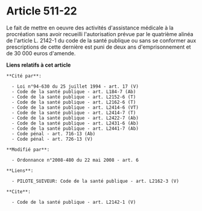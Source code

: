 # Article 511-22

Le fait de mettre en oeuvre des activités d'assistance médicale à la procréation sans avoir recueilli l'autorisation prévue
par le quatrième alinéa de l'article L. 2142-1 du code de la santé publique ou sans se conformer aux prescriptions de cette
dernière est puni de deux ans d'emprisonnement et de 30 000 euros d'amende.

**Liens relatifs à cet article**

	**Cité par**:

	  - Loi n°94-630 du 25 juillet 1994 - art. 17 (V)
	  - Code de la santé publique - art. L184-7 (Ab)
	  - Code de la santé publique - art. L2152-6 (T)
	  - Code de la santé publique - art. L2162-6 (T)
	  - Code de la santé publique - art. L2414-6 (VT)
	  - Code de la santé publique - art. L2414-7 (T)
	  - Code de la santé publique - art. L2422-7 (Ab)
	  - Code de la santé publique - art. L2431-6 (Ab)
	  - Code de la santé publique - art. L2441-7 (Ab)
	  - Code pénal - art. 716-13 (Ab)
	  - Code pénal - art. 726-13 (V)

	**Modifié par**:

	  - Ordonnance n°2008-480 du 22 mai 2008 - art. 6

	**Liens**:

	  - PILOTE_SUIVEUR: Code de la santé publique - art. L2162-3 (V)

	**Cite**:

	  - Code de la santé publique - art. L2142-1 (V)
